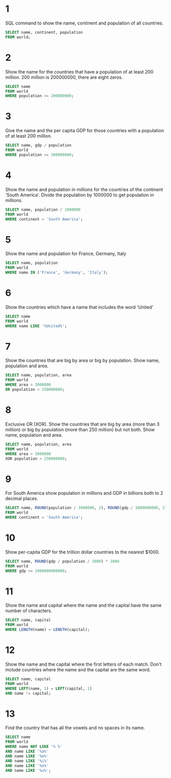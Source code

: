 # 1

SQL command to show the name, continent and population of all countries.

```sql
SELECT name, continent, population
FROM world;
```

# 2

Show the name for the countries that have a population of at least 200 million. 200 million is 200000000, there are eight zeros.

```sql
SELECT name
FROM world
WHERE population >= 200000000;
```

# 3

Give the name and the per capita GDP for those countries with a population of at least 200 million.

```sql
SELECT name, gdp / population
FROM world
WHERE population >= 200000000;
```

# 4

Show the name and population in millions for the countries of the continent 'South America'. Divide the population by 1000000 to get population in millions.

```sql
SELECT name, population / 1000000
FROM world
WHERE continent = 'South America';
```

# 5

Show the name and population for France, Germany, Italy

```sql
SELECT name, population
FROM world
WHERE name IN ('France', 'Germany', 'Italy');
```

# 6

Show the countries which have a name that includes the word 'United'

```sql
SELECT name
FROM world
WHERE name LIKE '%United%';
```

# 7

Show the countries that are big by area or big by population. Show name, population and area.

```sql
SELECT name, population, area
FROM world
WHERE area > 3000000
OR population > 250000000;
```

# 8

Exclusive OR (XOR). Show the countries that are big by area (more than 3 million) or big by population (more than 250 million) but not both. Show name, population and area.

```sql
SELECT name, population, area
FROM world
WHERE area > 3000000
XOR population > 250000000;
```

# 9

For South America show population in millions and GDP in billions both to 2 decimal places.

```sql
SELECT name, ROUND(population / 1000000, 2), ROUND(gdp / 1000000000, 2)
FROM world
WHERE continent = 'South America';
```

# 10

Show per-capita GDP for the trillion dollar countries to the nearest $1000.

```sql
SELECT name, ROUND(gdp / population / 1000) * 1000
FROM world
WHERE gdp >= 1000000000000;
```

# 11

Show the name and capital where the name and the capital have the same number of characters.

```sql
SELECT name, capital
FROM world
WHERE LENGTH(name) = LENGTH(capital);
```

# 12

Show the name and the capital where the first letters of each match. Don't include countries where the name and the capital are the same word.

```sql
SELECT name, capital
FROM world
WHERE LEFT(name, 1) = LEFT(capital, 1)
AND name != capital;
```

# 13

Find the country that has all the vowels and no spaces in its name.

```sql
SELECT name
FROM world
WHERE name NOT LIKE '% %'
AND name LIKE '%a%'
AND name LIKE '%e%'
AND name LIKE '%i%'
AND name LIKE '%o%'
AND name LIKE '%u%';
```
